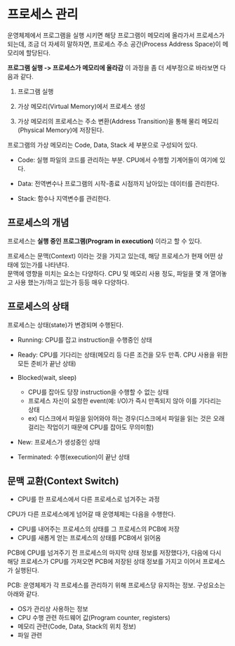 # 프로세스 관리

운영체제에서 프로그램을 실행 시키면 해당 프로그램이 메모리에 올라가서 프로세스가 되는데, 조금 더 자세히 말하자면, 프로세스 주소 공간(Process Address Space)이 메모리에 할당된다.

**프로그램 실행 -> 프로세스가 메모리에 올라감** 이 과정을 좀 더 세부정으로 바라보면 다음과 같다.

1. 프로그램 실행

2. 가상 메모리(Virtual Memory)에서 프로세스 생성

3. 가상 메모리의 프로세스는 주소 변환(Address Transition)을 통해 물리 메모리(Physical Memory)에 저장된다.

프로그램의 가상 메모리는 Code, Data, Stack 세 부분으로 구성되어 있다.

- Code: 실행 파일의 코드를 관리하는 부분. CPU에서 수행할 기계어들이 여기에 있다.

- Data: 전역변수나 프로그램의 시작-종료 시점까지 남아있는 데이터를 관리한다.

- Stack: 함수나 지역변수를 관리한다.

## 프로세스의 개념

프로세스는 **실행 중인 프로그램(Program in execution)** 이라고 할 수 있다.

프로세스는 문맥(Context) 이라는 것을 가지고 있는데, 해당 프로세스가 현재 어떤 상태에 있는가를 나타낸다.  
문맥에 영향을 미치는 요소는 다양하다. CPU 및 메모리 사용 정도, 파일을 몇 개 열어놓고 사용 했는가/하고 있는가 등등 매우 다양하다.  

## 프로세스의 상태

프로세스는 상태(state)가 변경되며 수행된다.

- Running: CPU를 잡고 instruction을 수행중인 상태

- Ready: CPU를 기다리는 상태(메모리 등 다른 조건을 모두 만족. CPU 사용을 위한 모든 준비가 끝난 상태)

- Blocked(wait, sleep)
    - CPU를 잡아도 당장 instruction을 수행할 수 없는 상태
    - 프로세스 자신이 요청한 event(예: I/O)가 즉시 만족되지 않아 이를 기다리는 상태
    - ex) 디스크에서 파일을 읽어와야 하는 경우(디스크에서 파일을 읽는 것은 오래 걸리는 작업이기 때문에 CPU를 잡아도 무의미함)

- New: 프로세스가 생성중인 상태

- Terminated: 수행(execution)이 끝난 상태

## 문맥 교환(Context Switch)

- CPU를 한 프로세스에서 다른 프로세스로 넘겨주는 과정

CPU가 다른 프로세스에게 넘어갈 때 운영체제는 다음을 수행한다.

- CPU를 내어주는 프로세스의 상태를 그 프로세스의 PCB에 저장
- CPU를 새롭게 얻는 프로세스의 상태를 PCB에서 읽어옴

PCB에 CPU를 넘겨주기 전 프로세스의 마지막 상태 정보를 저장했다가, 다음에 다시 해당 프로세스가 CPU를 가져오면 PCB에 저장된 상태 정보를 가지고 이어서 프로세스가 실행된다.

PCB: 운영체제가 각 프로세스를 관리하기 위해 프로세스당 유지하는 정보. 구성요소는 아래와 같다.  
- OS가 관리상 사용하는 정보  
- CPU 수행 관련 하드웨어 값(Program counter, registers)  
- 메모리 관련(Code, Data, Stack의 위치 정보)
- 파일 관련